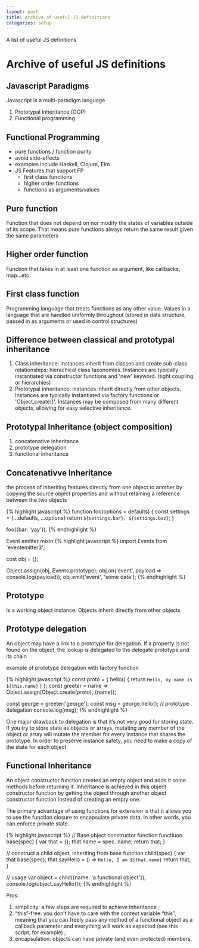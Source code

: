 ```yaml
---
layout: post
title: Archive of useful JS definitions
categories: setup
---
```

A list of useful JS definitions
<!--more-->

# Archive of useful JS definitions

## Javascript Paradigms
Javascript is a multi-paradigm language
  1. Prototypal inheritance (OOP)
  2. Functional programming 
  
## Functional Programming 
  * pure functions / function purity
  * avoid side-effects
  * examples include Haskell, Clojure, Elm
  * JS Features that support FP
    * first class functions
    * higher order functions
    * functions as arguments/values
    
## Pure function
Function that does not depend on nor modify the states of variables outside of its scope. That means pure functions always return the same result given the same parameters

## Higher order function
Function that takes in at least one function as argument, like callbacks, map...etc.

## First class function
Programming language that treats functions as any other value. Values in a language that are handled uniformly throughout (stored in data structure, passed in as arguments or used in control structures)

## Difference between classical and prototypal inheritance
  1. Class inheritance: instances inherit from classes and create sub-class relationships: hierachical class taxonomies. Instances are typically instantiated via constructor functions and 'new' keyword. (tight coupling or hierarchies) 
  2. Prototypal inheritance: instances inherit directly from other objects. Instances are typically instantiated via factory functions or 'Object.create()'. Instances may be composed from many different objects, allowing for easy selective inheritance.
  
## Prototypal Inheritance (object composition) 
  1. concatenative inheritance
  2. prototype delegation
  3. functional inheritance
  
## Concatenativve Inheritance
the process of inheriting features directly from one object to another by copying the source object properties and without retaining a reference between the two objects

{% highlight javascript %}
function foo(options = defaults) {
  const settings = {...defaults, ...options}
  return `${settings.bar}, ${settings.baz}`;
}

foo({bar: 'yay'});
{% endhighlight %}

Event emitter mixin
{% highlight javascript %}
import Events from 'eventemitter3';

cost obj = {};

Object.assign(obj, Events.prototype);
obj.on('event', payload => console.log(payload));
obj.emit('event', 'some data');
{% endhighlight %}

## Prototype
Is a working object instance. Objects inherit directly from other objects

## Prototype delegation
An object may have a link to a prototype for delegation. If a property is not found on the object, the lookup is delegated to the delegate prototype and its chain

example of prototype delegation with factory function

{% highlight javascript %}
const proto = {
  hello() {
    return `Hello, my name is ${this.name}`
  }
};
const greeter = name => Object.assign(Object.create(proto), {name});

const george = greeter('george');
const msg = george.hello(); // prototype delegation
console.log(msg);
{% endhighlight %}

One major drawback to delegation is that it’s not very good for storing state. If you try to store state as objects or arrays, mutating any member of the object or array will mutate the member for every instance that shares the prototype. In order to preserve instance safety, you need to make a copy of the state for each object

## Functional Inheritance
An object constructor function creates an empty object and adds it some methods before returning it. Inheritance is achieved in this object constructor function by getting the object through another object constructor function instead of creating an empty one.

The primary advantage of using functions for extension is that it allows you to use the function closure to encapsulate private data. In other words, you can enforce private state.

{% highlight javascript %}
// Base object constructor function
functiuon base(spec) {
  var that = {};
  that.name = spec. name;
  return that;
}

// construct a child object, inheriting from base
function child(spec) {
  var that base(spec);
  that.sayHello = () => `Hello, I am ${that.name}`
  return that;
}

// usage
var object = child({name: 'a functional object'});
console.log(object.sayHello());
{% endhighlight %}

Pros: 
  1. simplicity: a few steps are required to achieve inheritance ;
  2. “this”-free: you don’t have to care with the context variable “this”, meaning that you can freely pass any method of a   functional object as a callback parameter and everything will work as expected (see this script, for example) ;
  3. encapsulation: objects can have private (and even protected) members.
